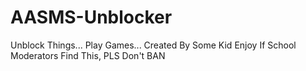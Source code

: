 # AASMS-Unblocker
Unblock Things...
Play Games...
Created By Some Kid
Enjoy
If School Moderators Find This, PLS Don't BAN
